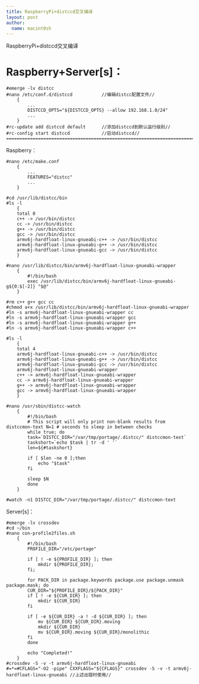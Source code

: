 ```yaml
---
title: RaspberryPi+distccd交叉编译 
layout: post
author:
  name: macint0sh
---
```

RaspberryPi+distccd交叉编译
# Raspberry+Server[s]：
    #emerge -lv distcc
    #nano /etc/conf.d/distccd           //编辑distcc配置文件//
        {
            ...
            DISTCCD_OPTS="${DISTCCD_OPTS} --allow 192.168.1.0/24"
            ...
        }
    #rc-update add distccd default      //添加distccd到默认运行级别//
    #rc-config start distccd            //启动distccd//
    =========================================================================
    
Raspberry：

    #nano /etc/make.conf
        {
            ...
            FEATURES="distcc"
            ...
        }
        
    #cd /usr/lib/distcc/bin 
    #ls -l
        {    
        total 0
        c++ -> /usr/bin/distcc
        cc -> /usr/bin/distcc
        g++ -> /usr/bin/distcc
        gcc -> /usr/bin/distcc
        armv6j-hardfloat-linux-gnueabi-c++ -> /usr/bin/distcc
        armv6j-hardfloat-linux-gnueabi-g++ -> /usr/bin/distcc
        armv6j-hardfloat-linux-gnueabi-gcc -> /usr/bin/distcc
        }
        
    #nano /usr/lib/distcc/bin/armv6j-hardfloat-linux-gnueabi-wrapper
        {
            #!/bin/bash
            exec /usr/lib/distcc/bin/armv6j-hardfloat-linux-gnueabi-g${0:$[-2]} "$@"
        }
    
    #rm c++ g++ gcc cc 
    #chmod a+x /usr/lib/distcc/bin/armv6j-hardfloat-linux-gnueabi-wrapper
    #ln -s armv6j-hardfloat-linux-gnueabi-wrapper cc
    #ln -s armv6j-hardfloat-linux-gnueabi-wrapper gcc
    #ln -s armv6j-hardfloat-linux-gnueabi-wrapper g++
    #ln -s armv6j-hardfloat-linux-gnueabi-wrapper c++
    
    #ls -l
        {
        total 4
        armv6j-hardfloat-linux-gnueabi-c++ -> /usr/bin/distcc
        armv6j-hardfloat-linux-gnueabi-g++ -> /usr/bin/distcc
        armv6j-hardfloat-linux-gnueabi-gcc -> /usr/bin/distcc
        armv6j-hardfloat-linux-gnueabi-wrapper
        c++ -> armv6j-hardfloat-linux-gnueabi-wrapper
        cc -> armv6j-hardfloat-linux-gnueabi-wrapper
        g++ -> armv6j-hardfloat-linux-gnueabi-wrapper
        gcc -> armv6j-hardfloat-linux-gnueabi-wrapper
        }
        
    #nano /usr/sbin/distcc-watch
        {
            #!/bin/bash
            # This script will only print non-blank results from distccmon-text N=1 # seconds to sleep in between checks
            while true; do
            task=`DISTCC_DIR="/var/tmp/portage/.distcc/" distccmon-text`
            taskshort=`echo $task | tr -d ' '`
            len=${#taskshort}
            
            if [ $len -ne 0 ];then 
                echo "$task"
            fi

            sleep $N
            done
        }
        
    #watch -n1 DISTCC_DIR="/var/tmp/portage/.distcc/" distccmon-text
    
Server[s]：
    
    #emerge -lv crossdev
    #cd ~/bin
    #nano con-profile2files.sh
        {
            #!/bin/bash
            PROFILE_DIR="/etc/portage"

            if [ ! -e ${PROFILE_DIR} ]; then
                mkdir ${PROFILE_DIR};
            fi;

            for PACK_DIR in package.keywords package.use package.unmask package.mask; do
            CUR_DIR="${PROFILE_DIR}/${PACK_DIR}"
            if [ ! -e ${CUR_DIR} ]; then
                mkdir ${CUR_DIR}
            fi

            if [ -e ${CUR_DIR} -a ! -d ${CUR_DIR} ]; then
                mv ${CUR_DIR} ${CUR_DIR}.moving
                mkdir ${CUR_DIR}
                mv ${CUR_DIR}.moving ${CUR_DIR}/monolithic
            fi
            done

            echo "Completed!"
        }
    #crossdev -S -v -t armv6j-hardfloat-linux-gnueabi 
    #=*=#CFLAGS="-O2 -pipe" CXXFLAGS="${CFLAGS}" crossdev -S -v -t armv6j-hardfloat-linux-gnueabi //上述出错时使用//
